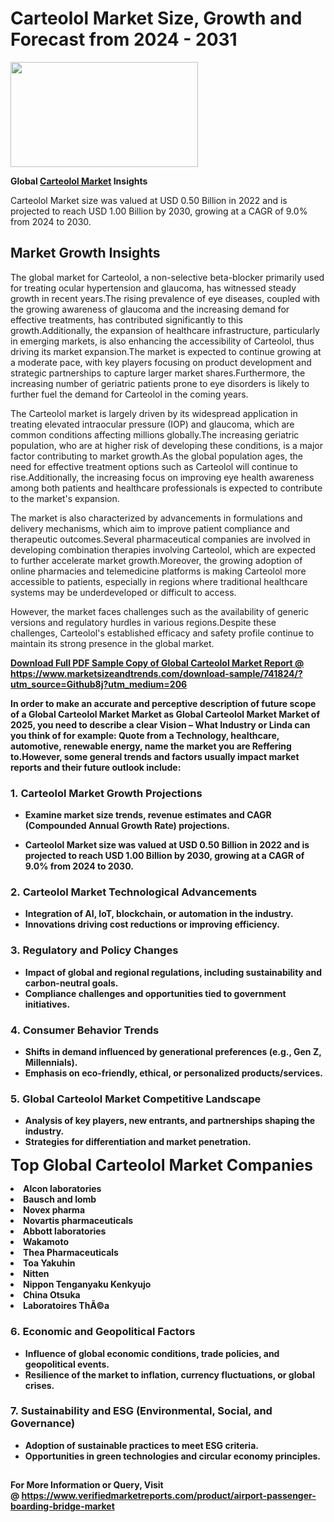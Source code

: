 <H1>Carteolol Market Size, Growth and Forecast from 2024 - 2031</H1><img class="aligncenter size-medium wp-image-584254" src="https://thirdeyenews.in/wp-content/uploads/2024/09/Global-Market-Research-300x168.jpeg" alt="" width="300" height="168" /><p><strong>Global&nbsp;<a href="https://www.marketsizeandtrends.com/download-sample/741824/?utm_source=Github8j?utm_medium=206">Carteolol Market</a> Insights</strong></p><p>Carteolol Market size was valued at USD 0.50 Billion in 2022 and is projected to reach USD 1.00 Billion by 2030, growing at a CAGR of 9.0% from 2024 to 2030.</p><p><h2>Market Growth Insights</h2> <p>The global market for Carteolol, a non-selective beta-blocker primarily used for treating ocular hypertension and glaucoma, has witnessed steady growth in recent years.The rising prevalence of eye diseases, coupled with the growing awareness of glaucoma and the increasing demand for effective treatments, has contributed significantly to this growth.Additionally, the expansion of healthcare infrastructure, particularly in emerging markets, is also enhancing the accessibility of Carteolol, thus driving its market expansion.The market is expected to continue growing at a moderate pace, with key players focusing on product development and strategic partnerships to capture larger market shares.Furthermore, the increasing number of geriatric patients prone to eye disorders is likely to further fuel the demand for Carteolol in the coming years.</p> <p><strong><a href="#"></a></strong></p> <p>The Carteolol market is largely driven by its widespread application in treating elevated intraocular pressure (IOP) and glaucoma, which are common conditions affecting millions globally.The increasing geriatric population, who are at higher risk of developing these conditions, is a major factor contributing to market growth.As the global population ages, the need for effective treatment options such as Carteolol will continue to rise.Additionally, the increasing focus on improving eye health awareness among both patients and healthcare professionals is expected to contribute to the market's expansion.</p> <p>The market is also characterized by advancements in formulations and delivery mechanisms, which aim to improve patient compliance and therapeutic outcomes.Several pharmaceutical companies are involved in developing combination therapies involving Carteolol, which are expected to further accelerate market growth.Moreover, the growing adoption of online pharmacies and telemedicine platforms is making Carteolol more accessible to patients, especially in regions where traditional healthcare systems may be underdeveloped or difficult to access.</p> <p>However, the market faces challenges such as the availability of generic versions and regulatory hurdles in various regions.Despite these challenges, Carteolol's established efficacy and safety profile continue to maintain its strong presence in the global market.</p> <p><strong><a href="#"></p><p><span class=""><strong>Download Full PDF Sample Copy of Global Carteolol Market Report</strong> @ <a href="https://www.marketsizeandtrends.com/download-sample/741824/?utm_source=Github8j?utm_medium=206" target="_blank">https://www.marketsizeandtrends.com/download-sample/741824/?utm_source=Github8j?utm_medium=206</a></span></p><p>In order to make an accurate and perceptive description of future scope of a Global&nbsp;Carteolol Market Market as Global&nbsp;Carteolol Market Market of 2025, you need to describe a clear Vision &ndash; What Industry or Linda can you think of for example: Quote from a Technology, healthcare, automotive, renewable energy, name the market you are Reffering to.However, some general trends and factors usually impact market reports and their future outlook include:</p><h3>1.&nbsp;<strong>Carteolol Market Growth Projections</strong></h3><ul><li>Examine market size trends, revenue estimates and CAGR (Compounded Annual Growth Rate) projections.</li><li><p>Carteolol Market size was valued at USD 0.50 Billion in 2022 and is projected to reach USD 1.00 Billion by 2030, growing at a CAGR of 9.0% from 2024 to 2030.</p></li></ul><h3>2.&nbsp;<strong>Carteolol Market Technological Advancements</strong></h3><ul><li>Integration of AI, IoT, blockchain, or automation in the industry.</li><li>Innovations driving cost reductions or improving efficiency.</li></ul><h3>3.&nbsp;<strong>Regulatory and Policy Changes</strong></h3><ul><li>Impact of global and regional regulations, including sustainability and carbon-neutral goals.</li><li>Compliance challenges and opportunities tied to government initiatives.</li></ul><h3>4.&nbsp;<strong>Consumer Behavior Trends</strong></h3><ul><li>Shifts in demand influenced by generational preferences (e.g., Gen Z, Millennials).</li><li>Emphasis on eco-friendly, ethical, or personalized products/services.</li></ul><h3>5.&nbsp;<strong>Global Carteolol Market Competitive Landscape</strong></h3><ul><li>Analysis of key players, new entrants, and partnerships shaping the industry.</li><li>Strategies for differentiation and market penetration.</li></ul><p data-pm-slice="1 1 []"><span style="color: inherit; font-family: inherit; font-size: 25px;">Top Global Carteolol Market Companies</span></p><div class="" data-test-id=""><p><li>Alcon laboratories</li><li> Bausch and lomb</li><li> Novex pharma</li><li> Novartis pharmaceuticals</li><li> Abbott laboratories</li><li> Wakamoto</li><li> Thea Pharmaceuticals</li><li> Toa Yakuhin</li><li> Nitten</li><li> Nippon Tenganyaku Kenkyujo</li><li> China Otsuka</li><li> Laboratoires ThÃ©a</li></p></div><h3>6.&nbsp;<strong>Economic and Geopolitical Factors</strong></h3><ul><li>Influence of global economic conditions, trade policies, and geopolitical events.</li><li>Resilience of the market to inflation, currency fluctuations, or global crises.</li></ul><h3>7.&nbsp;<strong>Sustainability and ESG (Environmental, Social, and Governance)</strong></h3><ul><li>Adoption of sustainable practices to meet ESG criteria.</li><li>Opportunities in green technologies and circular economy principles.</li></ul><h2><strong style="font-size: 14px;">For More Information or Query, Visit @&nbsp;</strong><a style="background-color: #ffffff; font-size: 14px;" href="https://www.marketsizeandtrends.com/report/carteolol-market/" target="_blank">https://www.verifiedmarketreports.com/product/airport-passenger-boarding-bridge-market</a></h2>